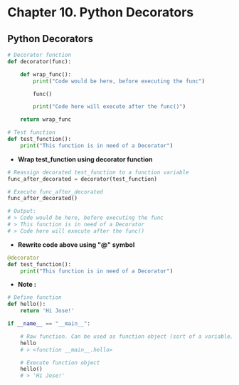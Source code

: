 # Chapter **10.**  Python Decorators

## Python Decorators
```python
# Decorator function
def decorator(func):

    def wrap_func():
        print("Code would be here, before executing the func")

        func()

        print("Code here will execute after the func()")

    return wrap_func

# Test function
def test_function():
    print("This function is in need of a Decorator")
```
* __Wrap test_function using decorator function__
```python
# Reassign decorated test_function to a function variable 
func_after_decorated = decorator(test_function)

# Execute func_after_decorated
func_after_decorated()

# Output:
# > Code would be here, before executing the func
# > This function is in need of a Decorator
# > Code here will execute after the func()
```
* __Rewrite code above using "@" symbol__

```python
@decorator
def test_function():
    print("This function is in need of a Decorator")
```

* __Note :__
```python 
# Define function
def hello():
    return 'Hi Jose!'

if __name__ == "__main__":

    # Raw function. Can be used as function object (sort of a variable)
    hello           
    # > <function __main__.hello>

    # Execute function object
    hello()   
    # > 'Hi Jose!'
```
